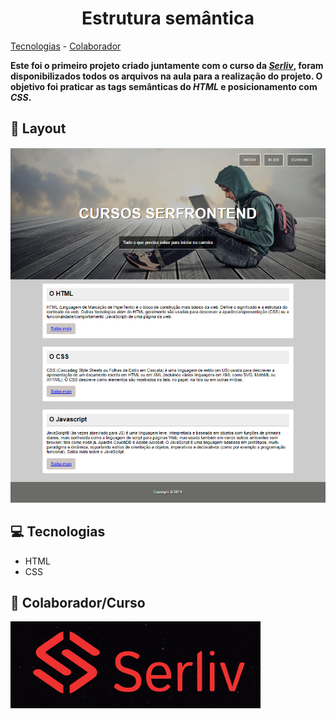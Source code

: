 <h1 align="center">Estrutura semântica</h1>

[Tecnologias](#tecnologias) - [Colaborador](#colaborador/curso)

**Este foi o primeiro projeto criado juntamente com o curso da *[Serliv](https://bit.ly/css-html-js)*, foram disponibilizados todos os arquivos na aula para a realização do projeto. O objetivo foi praticar as tags semânticas do *HTML* e posicionamento com *CSS*.**

## 🎨 Layout

![](/imagens/imagens/Screenshot.png)

<a id="tecnologias"></a>
## 💻 Tecnologias

- HTML
- CSS

<a id=colaborador/curso></a>
## 🤝 Colaborador/Curso 

[![logo serliv](/imagens/imagens/logo-serliv.jpg "Logo serliv")](https://bit.ly/css-html-js)
